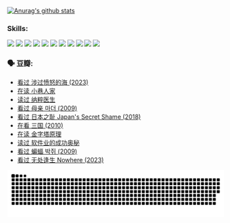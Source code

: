 
[![Anurag's github stats](https://github-readme-stats.vercel.app/api?username=w940853815)](https://github.com/anuraghazra/github-readme-stats)

### Skills:

<code><img height="32" src="https://cdn.jsdelivr.net/npm/simple-icons@v5/icons/python.svg"></code>
<code><img height="32" src="https://cdn.jsdelivr.net/npm/simple-icons@v5/icons/javascript.svg"></code>
<code><img height="32" src="https://cdn.jsdelivr.net/npm/simple-icons@v5/icons/django.svg"></code>
<code><img height="32" src="https://cdn.jsdelivr.net/npm/simple-icons@v5/icons/flask.svg"></code>
<code><img height="32" src="https://cdn.jsdelivr.net/npm/simple-icons@v5/icons/vuetify.svg"></code>
<code><img height="32" src="https://cdn.jsdelivr.net/npm/simple-icons@v5/icons/git.svg"></code>
<code><img height="32" src="https://cdn.jsdelivr.net/npm/simple-icons@v5/icons/docker.svg"></code>
<code><img height="32" src="https://cdn.jsdelivr.net/npm/simple-icons@v5/icons/postgresql.svg"></code>
<code><img height="32" src="https://cdn.jsdelivr.net/npm/simple-icons@v5/icons/elasticsearch.svg"></code>
<code><img height="32" src="https://cdn.jsdelivr.net/npm/simple-icons@v5/icons/macos.svg"></code>
<code><img height="32" src="https://cdn.jsdelivr.net/npm/simple-icons@v5/icons/linux.svg"></code>

### 🗣 豆瓣:

<!-- DOUBAN-ACTIVITIES:START -->
- [看过 涉过愤怒的海‎ (2023)](https://www.douban.com/people/136069238/status/4449502811/?_i=01871918)
- [在读 小巷人家](https://www.douban.com/people/136069238/status/4445749134/?_i=01871918)
- [读过 纳粹医生](https://www.douban.com/people/136069238/status/4445748598/?_i=01871918)
- [看过 母亲 마더‎ (2009)](https://www.douban.com/people/136069238/status/4442102172/?_i=01871918)
- [看过 日本之耻 Japan's Secret Shame‎ (2018)](https://www.douban.com/people/136069238/status/4431579101/?_i=01871918)
- [在看 三国‎ (2010)](https://www.douban.com/people/136069238/status/4430559482/?_i=01871918)
- [在读 金字塔原理](https://www.douban.com/people/136069238/status/4424812753/?_i=01871918)
- [读过 软件业的成功奥秘](https://www.douban.com/people/136069238/status/4424809958/?_i=01871918)
- [看过 蝙蝠 박쥐‎ (2009)](https://www.douban.com/people/136069238/status/4422787315/?_i=01871918)
- [看过 无处逢生 Nowhere‎ (2023)](https://www.douban.com/people/136069238/status/4416454713/?_i=01871918)
<!-- DOUBAN-ACTIVITIES:END -->


![Snake animation](https://raw.githubusercontent.com/w940853815/w940853815/output/github-contribution-grid-snake.svg)

<!--
**w940853815/w940853815** is a ✨ _special_ ✨ repository because its `README.md` (this file) appears on your GitHub profile.

Here are some ideas to get you started:

- 🔭 I’m currently working on ...
- 🌱 I’m currently learning ...
- 👯 I’m looking to collaborate on ...
- 🤔 I’m looking for help with ...
- 💬 Ask me about ...
- 📫 How to reach me: ...
- 😄 Pronouns: ...
- ⚡ Fun fact: ...
-->
